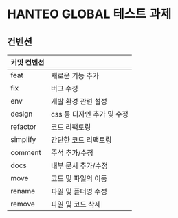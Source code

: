 # HANTEO GLOBAL 테스트 과제

## 컨벤션

| 커밋 컨벤션 |                            |
| ----------- | -------------------------- |
| feat        | 새로운 기능 추가           |
| fix         | 버그 수정                  |
| env         | 개발 환경 관련 설정        |
| design      | css 등 디자인 추가 및 수정 |
| refactor    | 코드 리팩토링              |
| simplify    | 간단한 코드 리팩토링       |
| comment     | 주석 추가/수정             |
| docs        | 내부 문서 추가/수정        |
| move        | 코드 및 파일의 이동        |
| rename      | 파일 및 폴더명 수정        |
| remove      | 파일 및 코드 삭제          |
